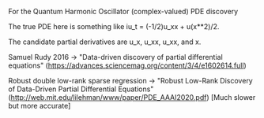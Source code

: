 For the Quantum Harmonic Oscillator (complex-valued) PDE discovery

The true PDE here is something like iu_t = (-1/2)u_xx + u(x**2)/2.

The candidate partial derivatives are u_x, u_xx, u_xx, and x.

Samuel Rudy 2016 -> "Data-driven discovery of partial differential equations" (https://advances.sciencemag.org/content/3/4/e1602614.full)

Robust double low-rank sparse regression -> "Robust Low-Rank Discovery of Data-Driven Partial Differential Equations" (http://web.mit.edu/lilehman/www/paper/PDE_AAAI2020.pdf) [Much slower but more accurate]
